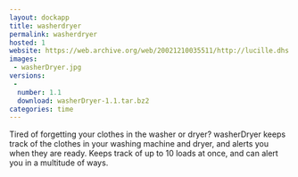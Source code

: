 ```yaml
---
layout: dockapp
title: washerdryer
permalink: washerdryer
hosted: 1
website: https://web.archive.org/web/20021210035511/http://lucille.dhs.org/washerDryer.html
images:
 - washerDryer.jpg
versions:
 -
  number: 1.1
  download: washerDryer-1.1.tar.bz2
categories: time
---
```

Tired of forgetting your clothes in the washer or dryer?  washerDryer keeps
track of the clothes in your washing machine and dryer, and alerts you when they
are ready. Keeps track of up to 10 loads at once, and can alert you in a
multitude of ways.
